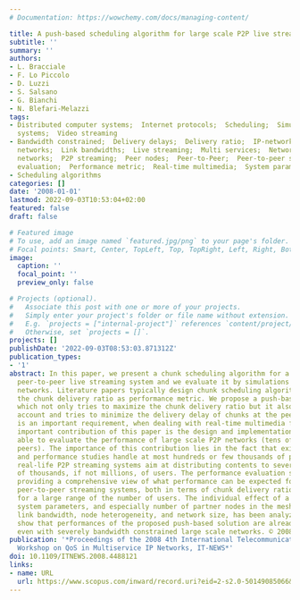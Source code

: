 ```yaml
---
# Documentation: https://wowchemy.com/docs/managing-content/

title: A push-based scheduling algorithm for large scale P2P live streaming
subtitle: ''
summary: ''
authors:
- L. Bracciale
- F. Lo Piccolo
- D. Luzzi
- S. Salsano
- G. Bianchi
- N. Blefari-Melazzi
tags:
- Distributed computer systems;  Internet protocols;  Scheduling;  Simulators;  Telecommunication
  systems;  Video streaming
- Bandwidth constrained;  Delivery delays;  Delivery ratio;  IP-networks;  Large range;  Large-scale
  networks;  Link bandwidths;  Live streaming;  Multi services;  Network sizes;  P2p
  networks;  P2P streaming;  Peer nodes;  Peer-to-Peer;  Peer-to-peer streaming;  Performance
  evaluation;  Performance metric;  Real-time multimedia;  System parameters
- Scheduling algorithms
categories: []
date: '2008-01-01'
lastmod: 2022-09-03T10:53:04+02:00
featured: false
draft: false

# Featured image
# To use, add an image named `featured.jpg/png` to your page's folder.
# Focal points: Smart, Center, TopLeft, Top, TopRight, Left, Right, BottomLeft, Bottom, BottomRight.
image:
  caption: ''
  focal_point: ''
  preview_only: false

# Projects (optional).
#   Associate this post with one or more of your projects.
#   Simply enter your project's folder or file name without extension.
#   E.g. `projects = ["internal-project"]` references `content/project/deep-learning/index.md`.
#   Otherwise, set `projects = []`.
projects: []
publishDate: '2022-09-03T08:53:03.871312Z'
publication_types:
- '1'
abstract: In this paper, we present a chunk scheduling algorithm for a mesh-based
  peer-to-peer live streaming system and we evaluate it by simulations over large-scale
  networks. Literature papers typically design chunk scheduling algorithms by considering
  the chunk delivery ratio as performance metric. We propose a push-based algorithm,
  which not only tries to maximize the chunk delivery ratio but it also takes into
  account and tries to minimize the delivery delay of chunks at the peer nodes. This
  is an important requirement, when dealing with real-time multimedia flows. Another
  important contribution of this paper is the design and implementation of a simulator
  able to evaluate the performance of large scale P2P networks (tens of thousands
  peers). The importance of this contribution lies in the fact that existing simulators
  and performance studies handle at most hundreds or few thousands of peers, while
  real-life P2P streaming systems aim at distributing contents to several hundreds
  of thousands, if not millions, of users. The performance evaluation study aims at
  providing a comprehensive view of what performance can be expected for mesh-based
  peer-to-peer streaming systems, both in terms of chunk delivery ratio and delay,
  for a large range of the number of users. The individual effect of a variety of
  system parameters, and especially number of partner nodes in the mesh, constrained
  link bandwidth, node heterogeneity, and network size, has been analyzed. Our results
  show that performances of the proposed push-based solution are already quite effective
  even with severely bandwidth constrained large scale networks. © 2008 IEEE.
publication: '*Proceedings of the 2008 4th International Telecommunication Networking
  Workshop on QoS in Multiservice IP Networks, IT-NEWS*'
doi: 10.1109/ITNEWS.2008.4488121
links:
- name: URL
  url: https://www.scopus.com/inward/record.uri?eid=2-s2.0-50149085066&doi=10.1109%2fITNEWS.2008.4488121&partnerID=40&md5=454b51a125fb0778cf98f8e6604fe082
---
```

